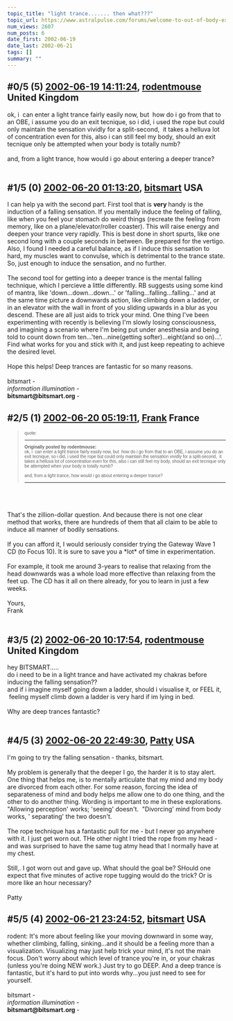 ```yaml
---
topic_title: "light trance....... then what???"
topic_url: https://www.astralpulse.com/forums/welcome-to-out-of-body-experiences!/light-trance-then-what
num_views: 2607
num_posts: 6
date_first: 2002-06-19
date_last: 2002-06-21
tags: []
summary: ""
---
```


## \#0/5 (5) [2002-06-19 14:11:24](https://www.astralpulse.com/forums/index.php?msg=116915), [rodentmouse](https://www.astralpulse.com/forums/profile/?u=554) United Kingdom ##
<section>
ok, i  can enter a light trance fairly easily now, but  how do i go from that to an OBE, i assume you do an exit tecnique, so i did, i used the rope but could only maintain the sensation vividly for a split-second,  it takes a helluva lot of concentration even for this, also i can still feel my body, should an exit tecnique only be attempted when your body is totally numb?
<br>
<br>
and, from a light trance, how would i go about entering a deeper trance?
<br>
<br>
</section>

## \#1/5 (0) [2002-06-20 01:13:20](https://www.astralpulse.com/forums/index.php?msg=7081), [bitsmart](https://www.astralpulse.com/forums/profile/?u=324) USA ##
<section>
I can help ya with the second part. First tool that is
<b>
 very
</b>
handy is the induction of a falling sensation. If you mentally induce the feeling of falling, like when you feel your stomach do weird things (recreate the feeling from memory, like on a plane/elevator/roller coaster). This will raise energy and deepen your trance very rapidly. This is best done in short spurts, like one second long with a couple seconds in between. Be prepared for the vertigo. Also, I found I needed a careful balance, as if I induce this sensation to hard, my muscles want to convulse, which is detrimental to the trance state. So, just enough to induce the sensation, and no further.
<br>
<br>
The second tool for getting into a deeper trance is the mental falling technique, which I percieve a little differently. RB suggests using some kind of mantra, like 'down...down...down...' or 'falling...falling...falling...' and at the same time picture a downwards action, like climbing down a ladder, or in an elevator with the wall in front of you sliding upwards in a blur as you descend. These are all just aids to trick your mind. One thing I've been experimenting with recently is believing I'm slowly losing consciousness, and imagining a scenario where I'm being put under anesthesia and being told to count down from ten...'ten...nine(getting softer)...eight(and so on)...'. Find what works for you and stick with it, and just keep repeating to achieve the desired level.
<br>
<br>
Hope this helps! Deep trances are fantastic for so many reasons.
<br>
<br>
bitsmart -
<br>
<i>
 information illumination
</i>
-
<br>
<b>
 bitsmart@bitsmart.org
</b>
-
</section>

## \#2/5 (1) [2002-06-20 05:19:11](https://www.astralpulse.com/forums/index.php?msg=7097), [Frank](https://www.astralpulse.com/forums/profile/?u=359) France ##
<section>
<blockquote id="quote">
 <font face='"Arial"' id="quote" size="1">
  quote:
  <hr height="1" id="quote" noshade=""/>
  <b>
   Originally posted by rodentmouse:
  </b>
  <br>
  ok, i  can enter a light trance fairly easily now, but  how do i go from that to an OBE, i assume you do an exit tecnique, so i did, i used the rope but could only maintain the sensation vividly for a split-second,  it takes a helluva lot of concentration even for this, also i can still feel my body, should an exit tecnique only be attempted when your body is totally numb?
  <br>
  <br>
  and, from a light trance, how would i go about entering a deeper trance?
  <br>
  <hr height="1" id="quote" noshade=""/>
 </font>
</blockquote>
<br>
<br>
<br>
That's the zillion-dollar question. And because there is not one clear method that works, there are hundreds of them that all claim to be able to induce all manner of bodily sensations.
<br>
<br>
If you can afford it, I would seriously consider trying the Gateway Wave 1 CD (to Focus 10). It is sure to save you a *lot* of time in experimentation.
<br>
<br>
For example, it took me around 3-years to realise that relaxing from the head downwards was a whole load more effective than relaxing from the feet up. The CD has it all on there already, for you to learn in just a few weeks.
<br>
<br>
Yours,
<br>
Frank
<br>
<br>
</section>

## \#3/5 (2) [2002-06-20 10:17:54](https://www.astralpulse.com/forums/index.php?msg=7108), [rodentmouse](https://www.astralpulse.com/forums/profile/?u=554) United Kingdom ##
<section>
hey BITSMART.....
<br>
do i need to be in a light trance and have activated my chakras before inducing the falling sensation??
<br>
and if i imagine myself going down a ladder, should i visualise it, or FEEL it,  feeling myself climb down a ladder is very hard if im lying in bed.
<br>
<br>
Why are deep trances fantastic?
<br>
<br>
</section>

## \#4/5 (3) [2002-06-20 22:49:30](https://www.astralpulse.com/forums/index.php?msg=7119), [Patty](https://www.astralpulse.com/forums/profile/?u=673) USA ##
<section>
I'm going to try the falling sensation - thanks, bitsmart.
<br>
<br>
My problem is generally that the deeper I go, the harder it is to stay alert. One thing that helps me, is to mentally articulate that my mind and my body are divorced from each other. For some reason, forcing the idea of separateness of mind and body helps me allow one to do one thing, and the other to do another thing. Wording is important to me in these explorations. "Allowing perception' works; 'seeing' doesn't.  "Divorcing' mind from body works, ' separating' the two doesn't.
<br>
<br>
The rope technique has a fantastic pull for me - but I never go anywhere with it. I just get worn out. THe other night I tried the rope from my head - and was surprised to have the same tug atmy head that I normally have at my chest.
<br>
<br>
Still,. I got worn out and gave up. What should the goal be? SHould one expect that five minutes of active rope tugging would do the trick? Or is more like an hour necessary?
<br>
<br>
Patty
</section>

## \#5/5 (4) [2002-06-21 23:24:52](https://www.astralpulse.com/forums/index.php?msg=7182), [bitsmart](https://www.astralpulse.com/forums/profile/?u=324) USA ##
<section>
rodent: It's more about feeling like your moving downward in some way, whether climbing, falling, sinking...and it should be a feeling more than a visualization. Visualizing may just help trick your mind, it's not the main focus. Don't worry about which level of trance you're in, or your chakras (unless you're doing NEW work.) Just try to go DEEP. And a deep trance is fantastic, but it's hard to put into words why...you just need to see for yourself.
<br>
<br>
bitsmart -
<br>
<i>
 information illumination
</i>
-
<br>
<b>
 bitsmart@bitsmart.org
</b>
-
</section>